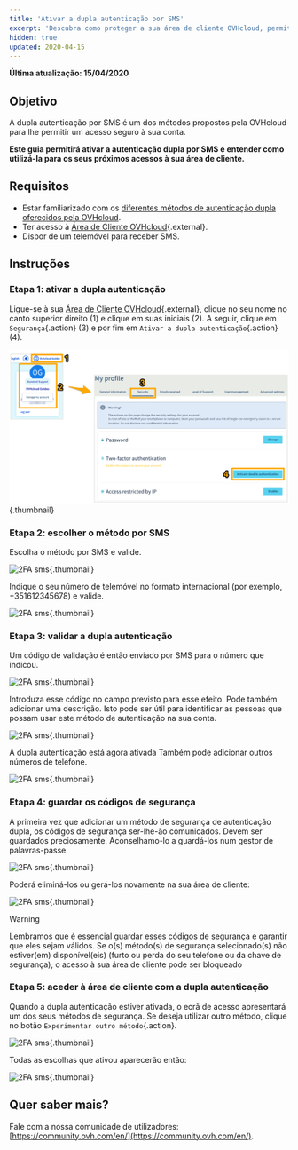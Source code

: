 ```yaml
---
title: 'Ativar a dupla autenticação por SMS'
excerpt: 'Descubra como proteger a sua área de cliente OVHcloud, permitindo a autenticação dupla por SMS'
hidden: true
updated: 2020-04-15
---
```


**Última atualização: 15/04/2020**

## Objetivo

A dupla autenticação por SMS é um dos métodos propostos pela OVHcloud para lhe permitir um acesso seguro à sua conta.

**Este guia permitirá ativar a autenticação dupla por SMS e entender como utilizá-la para os seus próximos acessos à sua área de cliente.**

## Requisitos

- Estar familiarizado com os [diferentes métodos de autenticação dupla oferecidos pela OVHcloud](/pages/account/customer/secure-ovhcloud-account-with-2fa).
- Ter acesso à [Área de Cliente OVHcloud](https://www.ovh.com/auth/?action=gotomanager&from=https://www.ovh.pt/&ovhSubsidiary=pt){.external}.
- Dispor de um telemóvel para receber SMS.

## Instruções

### Etapa 1: ativar a dupla autenticação

Ligue-se à sua [Área de Cliente OVHcloud](https://www.ovh.com/auth/?action=gotomanager&from=https://www.ovh.pt/&ovhSubsidiary=pt){.external}, clique no seu nome no canto superior direito (1) e clique em suas iniciais (2). A seguir, clique em `Segurança`{.action} (3) e por fim em `Ativar a dupla autenticação`{.action} (4).

![2FA sms](images/hub2FA.png){.thumbnail}


### Etapa 2: escolher o método por SMS

Escolha o método por SMS e valide.

![2FA sms](images/2fasms1edit.png){.thumbnail}

Indique o seu número de telemóvel no formato internacional (por exemplo, +351612345678) e valide.

![2FA sms](images/2fasms2.png){.thumbnail}


### Etapa 3: validar a dupla autenticação

Um código de validação é então enviado por SMS para o número que indicou.

![2FA sms](images/2fasms3edit.png){.thumbnail}

Introduza esse código no campo previsto para esse efeito. Pode também adicionar uma descrição. Isto pode ser útil para identificar as pessoas que possam usar este método de autenticação na sua conta.

![2FA sms](images/2fasms4edit.png){.thumbnail}

A dupla autenticação está agora ativada Também pode adicionar outros números de telefone.

![2FA sms](images/2fasms5.png){.thumbnail}

### Etapa 4: guardar os códigos de segurança

A primeira vez que adicionar um método de segurança de autenticação dupla, os códigos de segurança ser-lhe-ão comunicados. Devem ser guardados preciosamente. Aconselhamo-lo a guardá-los num gestor de palavras-passe.

![2FA sms](images/2facodes.png){.thumbnail}

Poderá eliminá-los ou gerá-los novamente na sua área de cliente:

![2FA sms](images/2facodesaction.png){.thumbnail}

> [!warning]
>
> Lembramos que é essencial guardar esses códigos de segurança e garantir que eles sejam válidos. Se o(s) método(s) de segurança selecionado(s) não estiver(em) disponível(eis) (furto ou perda do seu telefone ou da chave de segurança), o acesso à sua área de cliente pode ser bloqueado
> 

### Etapa 5: aceder à área de cliente com a dupla autenticação

Quando a dupla autenticação estiver ativada, o ecrã de acesso apresentará um dos seus métodos de segurança.
 Se deseja utilizar outro método, clique no botão `Experimentar outro método`{.action}.

![2FA sms](images/2fasmsloginedit.png){.thumbnail}

Todas as escolhas que ativou aparecerão então:

![2FA sms](images/2faloginchoice.png){.thumbnail}


## Quer saber mais?

Fale com a nossa comunidade de utilizadores: [https://community.ovh.com/en/](https://community.ovh.com/en/).